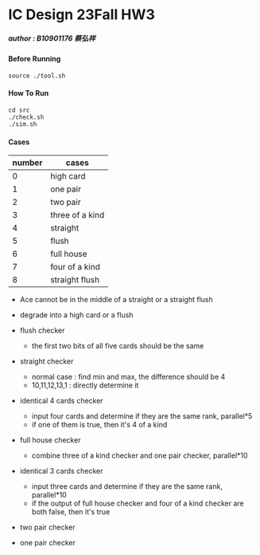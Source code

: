 # IC Design 23Fall HW3
##### author : B10901176 蔡弘祥

#### Before Running
```shell
source ./tool.sh
```

#### How To Run
```shell
cd src
./check.sh
./sim.sh
```

#### Cases
|number  |cases          |
|--------|---------------|
|0       |high card      |
|1       |one pair       |
|2       |two pair       |
|3       |three of a kind|
|4       |straight       |
|5       |flush          |
|6       |full house     |
|7       |four of a kind |
|8       |straight flush |

* Ace cannot be in the middle of a straight or a straight flush
* degrade into a high card or a flush

* flush checker
  * the first two bits of all five cards should be the same
* straight checker
  * normal case : find min and max, the difference should be 4
  * 10,11,12,13,1 : directly determine it
* identical 4 cards checker
  * input four cards and determine if they are the same rank, parallel*5
  * if one of them is true, then it's 4 of a kind
* full house checker
  * combine three of a kind checker and one pair checker, parallel*10
* identical 3 cards checker
  * input three cards and determine if they are the same rank, parallel*10
  * if the output of full house checker and four of a kind checker are both false, then it's true
* two pair checker
* one pair checker
